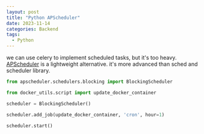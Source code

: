 ```yaml
---
layout: post
title: "Python APScheduler"
date: 2023-11-14
categories: Backend
tags:
  - Python
---
```


we can use celery to implement scheduled tasks, but it's too heavy.  
[APScheduler](https://github.com/agronholm/apscheduler) is a lightweight alternative.
it's more advanced than sched and scheduler library.

```python
from apscheduler.schedulers.blocking import BlockingScheduler

from docker_utils.script import update_docker_container

scheduler = BlockingScheduler()

scheduler.add_job(update_docker_container, 'cron', hour=1)

scheduler.start()
```
